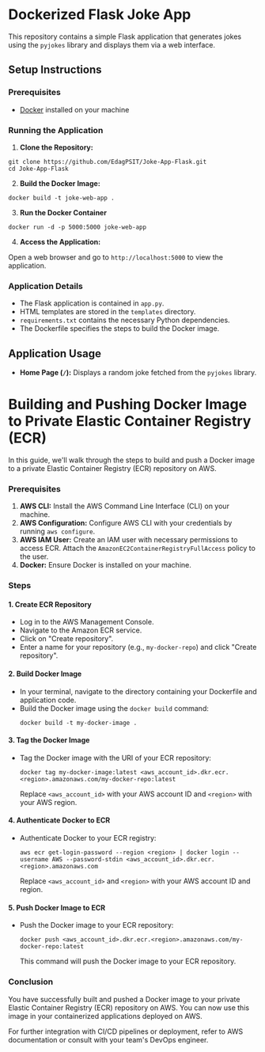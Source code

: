 # Dockerized Flask Joke App

This repository contains a simple Flask application that generates jokes using the `pyjokes` library and displays them via a web interface.


## Setup Instructions

### Prerequisites
- [Docker](https://www.docker.com/) installed on your machine

### Running the Application

1. **Clone the Repository:**

```
git clone https://github.com/EdagPSIT/Joke-App-Flask.git
cd Joke-App-Flask
```

2. **Build the Docker Image:**

`docker build -t joke-web-app .`

3. **Run the Docker Container**

`docker run -d -p 5000:5000 joke-web-app`


4. **Access the Application:**

Open a web browser and go to `http://localhost:5000` to view the application.

### Application Details

- The Flask application is contained in `app.py`.
- HTML templates are stored in the `templates` directory.
- `requirements.txt` contains the necessary Python dependencies.
- The Dockerfile specifies the steps to build the Docker image.

## Application Usage

- **Home Page (`/`):** Displays a random joke fetched from the `pyjokes` library.



# Building and Pushing Docker Image to Private Elastic Container Registry (ECR)

In this guide, we'll walk through the steps to build and push a Docker image to a private Elastic Container Registry (ECR) repository on AWS.

### Prerequisites
1. **AWS CLI:** Install the AWS Command Line Interface (CLI) on your machine.
2. **AWS Configuration:** Configure AWS CLI with your credentials by running `aws configure`.
3. **AWS IAM User:** Create an IAM user with necessary permissions to access ECR. Attach the `AmazonEC2ContainerRegistryFullAccess` policy to the user.
4. **Docker:** Ensure Docker is installed on your machine.

### Steps

#### 1. Create ECR Repository
   - Log in to the AWS Management Console.
   - Navigate to the Amazon ECR service.
   - Click on "Create repository".
   - Enter a name for your repository (e.g., `my-docker-repo`) and click "Create repository".

#### 2. Build Docker Image
   - In your terminal, navigate to the directory containing your Dockerfile and application code.
   - Build the Docker image using the `docker build` command:
     ```
     docker build -t my-docker-image .
     ```

#### 3. Tag the Docker Image
   - Tag the Docker image with the URI of your ECR repository:
     ```
     docker tag my-docker-image:latest <aws_account_id>.dkr.ecr.<region>.amazonaws.com/my-docker-repo:latest
     ```
     Replace `<aws_account_id>` with your AWS account ID and `<region>` with your AWS region.

#### 4. Authenticate Docker to ECR
   - Authenticate Docker to your ECR registry:
     ```
     aws ecr get-login-password --region <region> | docker login --username AWS --password-stdin <aws_account_id>.dkr.ecr.<region>.amazonaws.com
     ```
     Replace `<aws_account_id>` and `<region>` with your AWS account ID and region.

#### 5. Push Docker Image to ECR
   - Push the Docker image to your ECR repository:
     ```
     docker push <aws_account_id>.dkr.ecr.<region>.amazonaws.com/my-docker-repo:latest
     ```
     This command will push the Docker image to your ECR repository.

### Conclusion
You have successfully built and pushed a Docker image to your private Elastic Container Registry (ECR) repository on AWS. You can now use this image in your containerized applications deployed on AWS.

For further integration with CI/CD pipelines or deployment, refer to AWS documentation or consult with your team's DevOps engineer.



  

